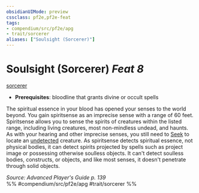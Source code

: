 ```yaml
---
obsidianUIMode: preview
cssclass: pf2e,pf2e-feat
tags:
- compendium/src/pf2e/apg
- trait/sorcerer
aliases: ["Soulsight (Sorcerer)"]
---
```

# Soulsight (Sorcerer)  *Feat 8*  
[sorcerer](rules/traits/sorcerer.md "Sorcerer Class Trait")  

- **Prerequisites**: bloodline that grants divine or occult spells

The spiritual essence in your blood has opened your senses to the world beyond. You gain spiritsense as an imprecise sense with a range of 60 feet. Spiritsense allows you to sense the spirits of creatures within the listed range, including living creatures, most non-mindless undead, and haunts. As with your hearing and other imprecise senses, you still need to [Seek](rules/actions/seek.md) to locate an [undetected](rules/conditions.md#Undetected) creature. As spiritsense detects spiritual essence, not physical bodies, it can detect spirits projected by spells such as project image or possessing otherwise soulless objects. It can't detect soulless bodies, constructs, or objects, and like most senses, it doesn't penetrate through solid objects.

*Source: Advanced Player's Guide p. 139*  
%% #compendium/src/pf2e/apg #trait/sorcerer %%